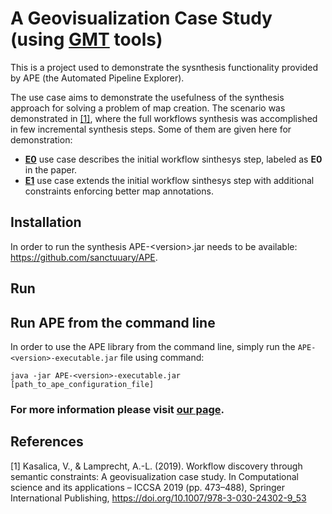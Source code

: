 

# A Geovisualization Case Study (using [GMT](https://www.generic-mapping-tools.org/ "GMT") tools)

This is a project used to demonstrate the sysnthesis functionality provided by APE (the Automated Pipeline Explorer). 

The use case aims to demonstrate the usefulness of the synthesis approach for solving a problem of map creation. The scenario was demonstrated in [[1]](#1), where the full workflows synthesis was accomplished in few incremental synthesis steps. Some of them are given here for demonstration:
- [**E0**](E0) use case describes the initial workflow sinthesys step, labeled as **E0** in the paper.
- [**E1**](E1) use case extends the initial workflow sinthesys step with additional constraints enforcing better map annotations.

## Installation
In order to run the synthesis APE-&lt;version>.jar needs to be available: https://github.com/sanctuuary/APE. 

## Run

## Run APE from the command line
In order to use the APE library from the command line, simply run the `APE-<version>-executable.jar` file using command:


    java -jar APE-<version>-executable.jar [path_to_ape_configuration_file]
    
    
### For more information please visit [our page](https://ape-framework.readthedocs.io/en/latest/docs/demo/geo_gmt/geo_gmt.html).

## References

<a id="1">[1]</a> 
Kasalica, V., & Lamprecht, A.-L. (2019). 
Workflow discovery through semantic constraints: A geovisualization case study. 
In Computational science and its applications – ICCSA 2019
(pp. 473–488), Springer International Publishing,
https://doi.org/10.1007/978-3-030-24302-9_53
